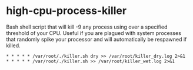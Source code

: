 high-cpu-process-killer
=======================

Bash shell script that will kill -9 any process using over a specified threshold of your CPU. Useful if you are plagued with system processes that randomly spike your processor and will automatically be respawned if killed.

	* * * * * /var/root/./killer.sh dry >> /var/root/killer_dry.log 2>&1
	* * * * * /var/root/./killer.sh >> /var/root/killer_wet.log 2>&1
